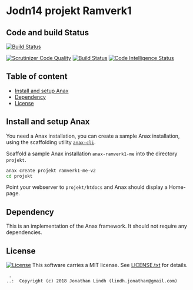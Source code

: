 Jodn14 projekt Ramverk1
==================================

Code and build Status
----------------------------------
[![Build Status](https://travis-ci.com/lindhjonathan/projekt.svg?branch=master)](https://travis-ci.com/lindhjonathan/projekt)

[![Scrutinizer Code Quality](https://scrutinizer-ci.com/g/lindhjonathan/projekt/badges/quality-score.png?b=master)](https://scrutinizer-ci.com/g/lindhjonathan/projekt/?branch=master)
[![Build Status](https://scrutinizer-ci.com/g/lindhjonathan/projekt/badges/build.png?b=master)](https://scrutinizer-ci.com/g/lindhjonathan/projekt/build-status/master)
[![Code Intelligence Status](https://scrutinizer-ci.com/g/lindhjonathan/projekt/badges/code-intelligence.svg?b=master)](https://scrutinizer-ci.com/code-intelligence)

Table of content
------------------------------------

 * [Install and setup Anax](#Install-and-setup-Anax)
 * [Dependency](#Dependency)
 * [License](#License)

Install and setup Anax
------------------------------------

You need a Anax installation, you can create a sample Anax installation, using the scaffolding utility [`anax-cli`](https://github.com/canax/anax-cli).

Scaffold a sample Anax installation `anax-ramverk1-me` into the directory `projekt`.

```bash
anax create projekt ramverk1-me-v2
cd projekt
```

Point your webserver to `projekt/htdocs` and Anax should display a Home-page.


Dependency
------------------

This is an implementation of the Anax framework.
It should not require any dependencies.

License
------------------
[![License](https://poser.pugx.org/jodn14/weather/license)](https://packagist.org/packages/jodn14/weather)
This software carries a MIT license. See [LICENSE.txt](LICENSE.txt) for details.

```
 .  
..:  Copyright (c) 2018 Jonathan Lindh (lindh.jonathan@gmail.com)
```
